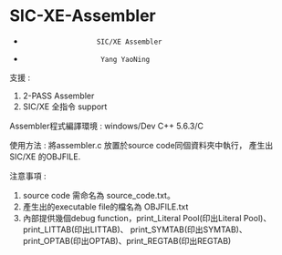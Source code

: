 # SIC-XE-Assembler

*                       SIC/XE Assembler                            
*                        Yang YaoNing                                 


支援 : 

1. 2-PASS Assembler
2. SIC/XE 全指令 support



Assembler程式編譯環境 :
windows/Dev C++ 5.6.3/C



使用方法 : 
將assembler.c 放置於source code同個資料夾中執行，
產生出SIC/XE 的OBJFILE.



注意事項 : 
1. source code 需命名為 source_code.txt。
2. 產生出的executable file的檔名為 OBJFILE.txt 
4. 內部提供幾個debug function，print_Literal Pool(印出Literal Pool)、print_LITTAB(印出LITTAB)、
    print_SYMTAB(印出SYMTAB)、print_OPTAB(印出OPTAB)、print_REGTAB(印出REGTAB)
    
    
    
